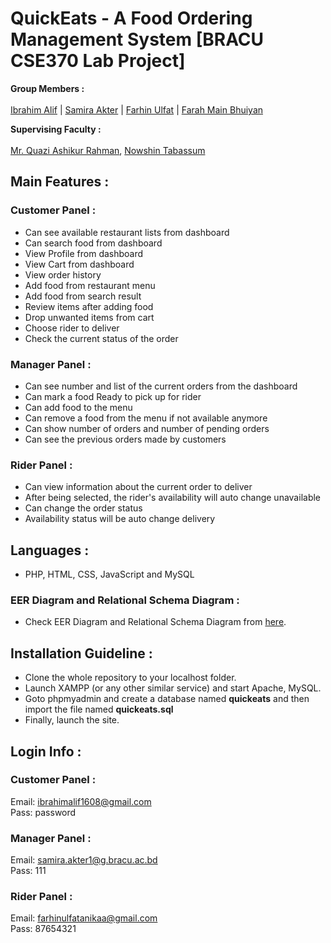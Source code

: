 # QuickEats - A Food Ordering Management System [BRACU CSE370 Lab Project]
__Group Members :__ <br><br>
[Ibrahim Alif](https://github.com/fluidpotata) | [Samira Akter](https://github.com/mystic) | [Farhin Ulfat](https://github.com/lililiyabbayx) | [Farah Main Bhuiyan](https://github.com/farah-desu)

__Supervising Faculty :__  <br><br>
[Mr. Quazi Ashikur Rahman](https://cse.sds.bracu.ac.bd/faculty_profile/32/mr_quazi_ashikur_rahman), [Nowshin Tabassum](https://cse.sds.bracu.ac.bd/faculty_profile/237/nowshin_tabassum)

## Main Features :

### Customer Panel :
* Can see available restaurant lists from dashboard
* Can search food from dashboard
* View Profile from dashboard
* View Cart from dashboard
* View order history
* Add food from restaurant menu
* Add food from search result
* Review items after adding food
* Drop unwanted items from cart
* Choose rider to deliver
* Check the current status of the order


### Manager Panel :
* Can see number and list of the current orders from the dashboard
* Can mark a food Ready to pick up for rider
* Can add food to the menu
* Can remove a food from the menu if not available anymore
* Can show number of  orders and number of pending orders
* Can see the previous orders made by customers


### Rider Panel :
* Can view information about the current order to deliver
* After being selected, the rider's availability will auto change unavailable
* Can change the order status
* Availability status will be auto change delivery



## Languages :
* PHP, HTML, CSS, JavaScript and MySQL

### EER Diagram and Relational Schema Diagram : 
* Check EER Diagram and Relational Schema Diagram from [here](https://github.com/fluidpotata).

## Installation Guideline :
* Clone the whole repository to your localhost folder.
* Launch XAMPP (or any other similar service) and start Apache, MySQL.
* Goto phpmyadmin and create a database named **quickeats** and then import the file named **quickeats.sql**
* Finally, launch the site.

## Login Info :

### Customer Panel :
Email: ibrahimalif1608@gmail.com <br>
Pass: password

### Manager Panel :
Email: samira.akter1@g.bracu.ac.bd <br>
Pass: 111

### Rider Panel :
Email: farhinulfatanikaa@gmail.com <br>
Pass: 87654321
